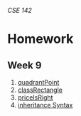 _CSE 142_
# Homework
## Week 9

1. [quadrantPoint](http://practiceit.cs.washington.edu/problem/view/bjp4/chapter8/e1-quadrantPoint)
2. [classRectangle](http://practiceit.cs.washington.edu/problem/view/bjp4/chapter8/e18-classRectangle)
3. [priceIsRight](http://practiceit.cs.washington.edu/problem/view/bjp4/chapter7/e12-priceIsRight)
4. [inheritance Syntax](http://practiceit.cs.washington.edu/problem/view/bjp4/chapter9/s10-inheritanceVariableSyntax)
